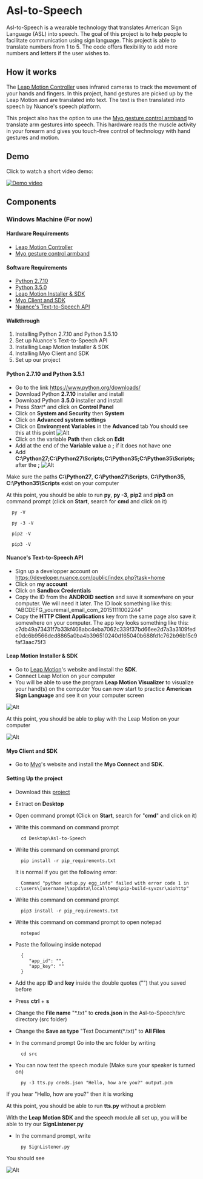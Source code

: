 # Asl-to-Speech

Asl-to-Speech is a wearable technology that translates American Sign Language (ASL) into speech. The goal of this project is to help people to facilitate communication using sign language. This project is able to translate numbers from 1 to 5. The code offers flexibility to add more numbers and letters if the user wishes to.

## How it works

The [Leap Motion Controller](https://www.leapmotion.com/) uses infrared cameras to track the movement of your hands and fingers. In this project, hand gestures are picked up by the Leap Motion and are translated into text. The text is then translated into speech by Nuance's speech platform.

This project also has the option to use the [Myo gesture control armband](https://myo.com) to translate arm gestures into speech. This hardware reads the muscle activity in your forearm and gives you touch-free control of technology with hand gestures and motion.

## Demo

Click to watch a short video demo:

[![Demo video](https://i.ytimg.com/vi_webp/cIiL2D15OzA/mqdefault.webp)](https://www.youtube.com/watch?v=cIiL2D15OzA)

## Components

### Windows Machine (For now)

#### Hardware Requirements

* [Leap Motion Controller](https://www.leapmotion.com/)
* [Myo gesture control armband](https://myo.com)

#### Software Requirements

* [Python 2.7.10](https://www.python.org/downloads/)
* [Python 3.5.0](https://www.python.org/downloads/)
* [Leap Motion Installer & SDK](https://developer.leapmotion.com/downloads/skeletal-beta?platform=windows&version=2.3.1.31549)
* [Myo Client and SDK](https://developer.thalmic.com/downloads)
* [Nuance's Text-to-Speech API](https://developer.nuance.com/public/index.php?task=account)

#### Walkthrough

1. Installing Python 2.7.10 and Python 3.5.10
2. Set up Nuance's Text-to-Speech API
3. Installing Leap Motion Installer & SDK
4. Installing Myo Client and SDK
5. Set up our project

#### Python 2.7.10 and Python 3.5.1

* Go to the link https://www.python.org/downloads/ 
* Download Python **2.7.10** installer and install
* Download Python **3.5.0** installer and install
* Press *Start** and click on **Control Panel**
* Click on **System and Security** then **System**
* Click on **Advanced system settings**
* Click on **Environment Variables** in the **Advanced** tab
You should see this at this point
![Alt](http://puu.sh/lxCVS/b136c76aea.png)
* Click on the variable **Path** then click on **Edit**
* Add at the end of the **Variable value** a **;** if it does not have one
* Add **C:\Python27;C:\Python27\Scripts;C:\Python35;C:\Python35\Scripts;** after the **;**
![Alt](http://puu.sh/lxE7c/de6f7ea637.png)

Make sure the paths **C:\Python27**, **C:\Python27\Scripts**, **C:\Python35**, **C:\Python35\Scripts** exist on your computer

At this point, you should be able to run **py**, **py -3**, **pip2** and **pip3** on command prompt (click on **Start**, search for **cmd** and click on it)

```
  py -V
```

```
  py -3 -V
```

```
  pip2 -V
```

```
  pip3 -V
```

#### Nuance's Text-to-Speech API

* Sign up a developper account on https://developer.nuance.com/public/index.php?task=home
* Click on **my account**
* Click on **Sandbox Credentials**
* Copy the ID from the **ANDROID section** and save it somewhere on your computer. We will need it later. The ID look something like this: "ABCDEFG_youremail_email_com_20151111002244"
* Copy the **HTTP Client Applications** key from the same page also save it somewhere on your computer. The app key looks something like this: c7db49a73431f7b33kf408abc4eba7062c339f37bd66ee2d7a3a3109fede0dc6b9566ded8865a0ba4b396510240d165040b688fd1c762b96b15c9faf3aac75f3

#### Leap Motion Installer & SDK

* Go to [Leap Motion](https://developer.leapmotion.com/downloads/skeletal-beta?platform=windows&version=2.3.1.31549)'s website and install the **SDK**.
* Connect Leap Motion on your computer
* You will be able to use the program **Leap Motion Visualizer** to visualize your hand(s) on the computer
You can now start to practice **American Sign Language** and see it on your computer screen

![Alt](https://camo.githubusercontent.com/d9b0397d4b086b39ca1e528495359f3f4a4a164d/687474703a2f2f7777772e6c6966657072696e742e636f6d2f61736c3130312f66696e6765727370656c6c696e672f696d616765732f61626331323830783936302e706e67)

At this point, you should be able to play with the Leap Motion on your computer

![Alt](http://puu.sh/lyXLR/fb9c733349.jpg)

#### Myo Client and SDK

* Go to [Myo](https://developer.thalmic.com/downloads)'s website and install the **Myo Connect** and **SDK**.

#### Setting Up the project 

* Download this [project](https://github.com/imbaky/Asl-to-Speech/archive/master.zip)
* Extract on **Desktop**
* Open command prompt (Click on **Start**, search for "**cmd**" and click on it)
* Write this command on command prompt

  ```
    cd Desktop\Asl-to-Speech
  ```
* Write this command on command prompt

  ```
    pip install -r pip_requirements.txt
  ```
  
  It is normal if you get the following error: 
  ```
    Command "python setup.py egg_info" failed with error code 1 in c:\users\[username]\appdata\local\temp\pip-build-syvzsr\aiohttp"
  ```
  
* Write this command on command prompt

  ```
    pip3 install -r pip_requirements.txt
  ```

* Write this command on command prompt to open notepad

  ```
    notepad
  ```

* Paste the following inside notepad 

  ```
    {
       "app_id": "",
       "app_key": ""
    }  
  ```

* Add the app **ID** and **key** inside the double quotes ("") that you saved before

* Press **ctrl** + **s**

* Change the **File name** "\*.txt" to **creds.json** in the Asl-to-Speech/src directory (src folder)

* Change the **Save as type** "Text Document(\*.txt)" to **All Files**

* In the command prompt Go into the src folder by writing 

  ```
    cd src
  ```

* You can now test the speech module (Make sure your speaker is turned on)

  ```
    py -3 tts.py creds.json "Hello, how are you?" output.pcm
  ```

If you hear "Hello, how are you?" then it is working

At this point, you should be able to run **tts.py** without a problem

With the **Leap Motion SDK** and the speech module all set up, you will be able to try our **SignListener.py**

* In the command prompt, write

  ```
    py SignListener.py
  ```
  
You should see 

  ![Alt](http://puu.sh/lyYgW/213170ffd8.jpg)


